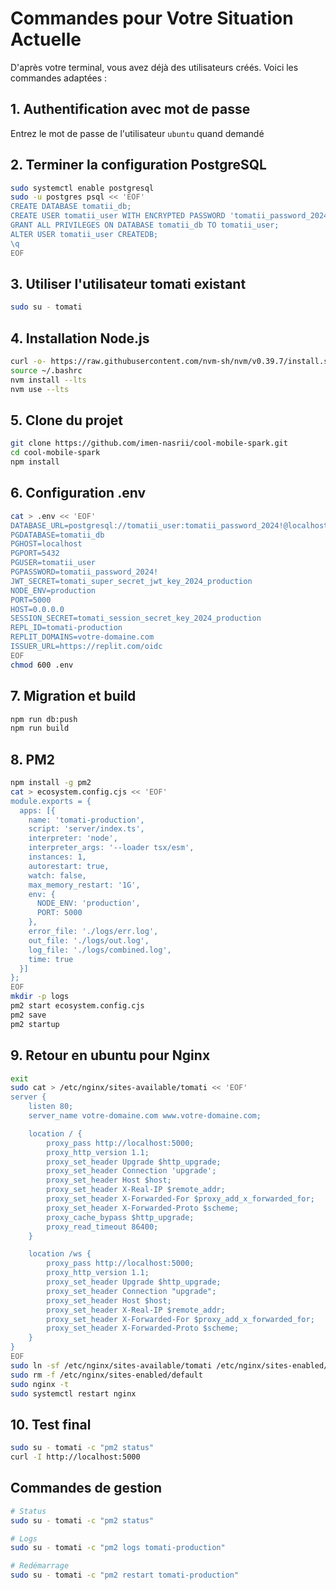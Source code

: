 # Commandes pour Votre Situation Actuelle

D'après votre terminal, vous avez déjà des utilisateurs créés. Voici les commandes adaptées :

## 1. Authentification avec mot de passe
Entrez le mot de passe de l'utilisateur `ubuntu` quand demandé

## 2. Terminer la configuration PostgreSQL
```bash
sudo systemctl enable postgresql
sudo -u postgres psql << 'EOF'
CREATE DATABASE tomatii_db;
CREATE USER tomatii_user WITH ENCRYPTED PASSWORD 'tomatii_password_2024!';
GRANT ALL PRIVILEGES ON DATABASE tomatii_db TO tomatii_user;
ALTER USER tomatii_user CREATEDB;
\q
EOF
```

## 3. Utiliser l'utilisateur tomati existant
```bash
sudo su - tomati
```

## 4. Installation Node.js
```bash
curl -o- https://raw.githubusercontent.com/nvm-sh/nvm/v0.39.7/install.sh | bash
source ~/.bashrc
nvm install --lts
nvm use --lts
```

## 5. Clone du projet
```bash
git clone https://github.com/imen-nasrii/cool-mobile-spark.git
cd cool-mobile-spark
npm install
```

## 6. Configuration .env
```bash
cat > .env << 'EOF'
DATABASE_URL=postgresql://tomatii_user:tomatii_password_2024!@localhost:5432/tomatii_db
PGDATABASE=tomatii_db
PGHOST=localhost
PGPORT=5432
PGUSER=tomatii_user
PGPASSWORD=tomatii_password_2024!
JWT_SECRET=tomati_super_secret_jwt_key_2024_production
NODE_ENV=production
PORT=5000
HOST=0.0.0.0
SESSION_SECRET=tomati_session_secret_key_2024_production
REPL_ID=tomati-production
REPLIT_DOMAINS=votre-domaine.com
ISSUER_URL=https://replit.com/oidc
EOF
chmod 600 .env
```

## 7. Migration et build
```bash
npm run db:push
npm run build
```

## 8. PM2
```bash
npm install -g pm2
cat > ecosystem.config.cjs << 'EOF'
module.exports = {
  apps: [{
    name: 'tomati-production',
    script: 'server/index.ts',
    interpreter: 'node',
    interpreter_args: '--loader tsx/esm',
    instances: 1,
    autorestart: true,
    watch: false,
    max_memory_restart: '1G',
    env: {
      NODE_ENV: 'production',
      PORT: 5000
    },
    error_file: './logs/err.log',
    out_file: './logs/out.log',
    log_file: './logs/combined.log',
    time: true
  }]
};
EOF
mkdir -p logs
pm2 start ecosystem.config.cjs
pm2 save
pm2 startup
```

## 9. Retour en ubuntu pour Nginx
```bash
exit
sudo cat > /etc/nginx/sites-available/tomati << 'EOF'
server {
    listen 80;
    server_name votre-domaine.com www.votre-domaine.com;

    location / {
        proxy_pass http://localhost:5000;
        proxy_http_version 1.1;
        proxy_set_header Upgrade $http_upgrade;
        proxy_set_header Connection 'upgrade';
        proxy_set_header Host $host;
        proxy_set_header X-Real-IP $remote_addr;
        proxy_set_header X-Forwarded-For $proxy_add_x_forwarded_for;
        proxy_set_header X-Forwarded-Proto $scheme;
        proxy_cache_bypass $http_upgrade;
        proxy_read_timeout 86400;
    }

    location /ws {
        proxy_pass http://localhost:5000;
        proxy_http_version 1.1;
        proxy_set_header Upgrade $http_upgrade;
        proxy_set_header Connection "upgrade";
        proxy_set_header Host $host;
        proxy_set_header X-Real-IP $remote_addr;
        proxy_set_header X-Forwarded-For $proxy_add_x_forwarded_for;
        proxy_set_header X-Forwarded-Proto $scheme;
    }
}
EOF
sudo ln -sf /etc/nginx/sites-available/tomati /etc/nginx/sites-enabled/
sudo rm -f /etc/nginx/sites-enabled/default
sudo nginx -t
sudo systemctl restart nginx
```

## 10. Test final
```bash
sudo su - tomati -c "pm2 status"
curl -I http://localhost:5000
```

## Commandes de gestion
```bash
# Status
sudo su - tomati -c "pm2 status"

# Logs
sudo su - tomati -c "pm2 logs tomati-production"

# Redémarrage
sudo su - tomati -c "pm2 restart tomati-production"
```